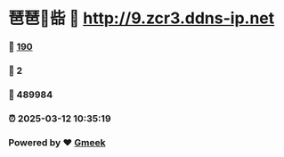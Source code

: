 # 琶琶🔭啙 :link: http://9.zcr3.ddns-ip.net 
### :page_facing_up: [190](http://9.zcr3.ddns-ip.net/tag.html) 
### :speech_balloon: 2 
### :hibiscus: 489984 
### :alarm_clock: 2025-03-12 10:35:19 
### Powered by :heart: [Gmeek](https://github.com/Meekdai/Gmeek)
